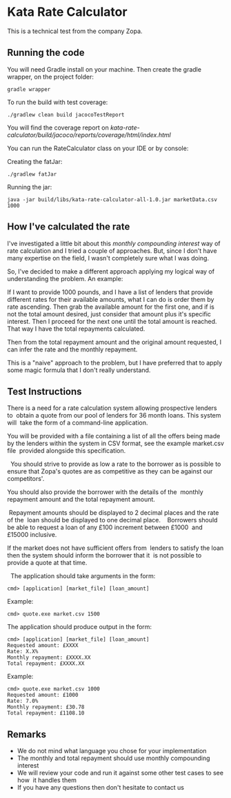 # Kata Rate Calculator

This is a technical test from the company Zopa.

## Running the code

You will need Gradle install on your machine. Then create the gradle wrapper, on the project folder:

    gradle wrapper

To run the build with test coverage:

    ./gradlew clean build jacocoTestReport
    
You will find the coverage report on _kata-rate-calculator/build/jacoco/reports/coverage/html/index.html_

You can run the RateCalculator class on your IDE or by console:

Creating the fatJar:
    
    ./gradlew fatJar
    
Running the jar:

    java -jar build/libs/kata-rate-calculator-all-1.0.jar marketData.csv 1000
    
## How I've calculated the rate

I've investigated a little bit about this _monthly compounding interest_ way of rate calculation and I tried a couple of approaches. But, since I don't have many expertise on the field, I wasn't completely sure what I was doing.

So, I've decided to make a different approach applying my logical way of understanding the problem. An example:

If I want to provide 1000 pounds, and I have a list of lenders that provide different rates for their available amounts, what I can do is order them by rate ascending. Then grab the available amount for the first one, and if is not the total amount desired, just consider that amount plus it's specific interest. Then I proceed for the next one until the total amount is reached. That way I have the total repayments calculated. 

Then from the total repayment amount and the original amount requested, I can infer the rate and the monthly repayment.

This is a "naive" approach to the problem, but I have preferred that to apply some magic formula that I don't really understand. 
 
## Test Instructions

There is a need for a rate calculation system allowing prospective lenders to  obtain a quote from our pool of lenders for 36 month loans. This system will  take the form of a command-line application.  

You will be provided with a file containing a list of all the offers being made  by the lenders within the system in CSV format, see the example market.csv file  provided alongside this specification.

  You should strive to provide as low a rate to the borrower as is possible to  ensure that Zopa's quotes are as competitive as they can be against our  competitors'. 

You should also provide the borrower with the details of the  monthly repayment amount and the total repayment amount. 

 Repayment amounts should be displayed to 2 decimal places and the rate of the  loan should be displayed to one decimal place. 
  
Borrowers should be able to request a loan of any £100 increment between £1000  and £15000 inclusive.

If the market does not have sufficient offers from  lenders to satisfy the loan then the system should inform the borrower that it  is not possible to provide a quote at that time.
 
  The application should take arguments in the form:  

    cmd> [application] [market_file] [loan_amount]    

Example: 
    
    cmd> quote.exe market.csv 1500  
    
The application should produce output in the form:     
 
    cmd> [application] [market_file] [loan_amount]     
    Requested amount: £XXXX 
    Rate: X.X%     
    Monthly repayment: £XXXX.XX     
    Total repayment: £XXXX.XX  
     
Example:  	
 
    cmd> quote.exe market.csv 1000 	
    Requested amount: £1000 	
    Rate: 7.0% 	
    Monthly repayment: £30.78 	
    Total repayment: £1108.10  

## Remarks    
- We do not mind what language you chose for your implementation  
- The monthly and total repayment should use monthly compounding interest  
- We will review your code and run it against some other test cases to see how  it handles them 
- If you have any questions then don't hesitate to contact us
